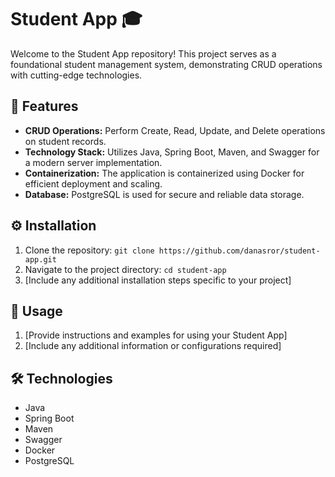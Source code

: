 # Student App 🎓

Welcome to the Student App repository! This project serves as a foundational student management system, demonstrating CRUD operations with cutting-edge technologies.

## 🚀 Features
- **CRUD Operations:** Perform Create, Read, Update, and Delete operations on student records.
- **Technology Stack:** Utilizes Java, Spring Boot, Maven, and Swagger for a modern server implementation.
- **Containerization:** The application is containerized using Docker for efficient deployment and scaling.
- **Database:** PostgreSQL is used for secure and reliable data storage.

## ⚙️ Installation
1. Clone the repository: `git clone https://github.com/danasror/student-app.git`
2. Navigate to the project directory: `cd student-app`
3. [Include any additional installation steps specific to your project]

## 🚦 Usage
1. [Provide instructions and examples for using your Student App]
2. [Include any additional information or configurations required]

## 🛠️ Technologies
- Java
- Spring Boot
- Maven
- Swagger
- Docker
- PostgreSQL

